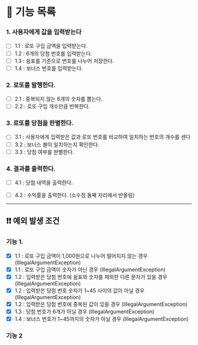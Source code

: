 # 📑 기능 목록

### 1. 사용자에게 값을 입력받는다
- [ ] 1.1 : 로또 구입 금액을 입력받는다.
- [ ] 1.2 : 6개의 당첨 번호를 입력받는다.
- [ ] 1.3 : 쉼표를 기준으로 번호를 나누어 저장한다.
- [ ] 1.4 : 보너스 번호를 입력받는다.

### 2. 로또를 발행한다.
- [ ] 2.1 : 중복되지 않는 6개의 숫자를 뽑는다. 
- [ ] 2.2 : 로또 구입 개수만큼 반복한다.

### 3. 로또를 당첨을 판별한다.
- [ ] 3.1 : 사용자에게 입력받은 값과 로또 번호를 비교하여 일치하는 번호의 개수를 센다
- [ ] 3.2 : 보너스 볼이 일치하는지 확인한다.
- [ ] 3.3 : 당첨 여부를 판별한다.

### 4. 결과를 출력한다.
- [ ] 4.1 : 당첨 내역을 출력한다.
- [ ] 4.2 : 수익률을 출력한다. (소수점 둘째 자리에서 반올림)


---

## ❗❗ 예외 발생 조건

### 기능 1.

- [X] 1.1 : 로또 구입 금액이 1,000원으로 나누어 떨어지지 않는 경우 (IllegalArgumentException)
- [X] 1.1 : 로또 구입 금액이 숫자가 아닌 경우 (IllegalArgumentException)
- [X] 1.2 : 입력받은 당첨 번호에 쉼표와 숫자를 제외한 다른 문자가 있을 경우 (IllegalArgumentException)
- [X] 1.2 : 입력받은 당첨 번호 숫자가 1~45 사이의 값이 아닐 경우 (IllegalArgumentException)
- [X] 1.2 : 입력받은 당첨 번호에 중복된 값이 있을 경우 (IllegalArgumentException)
- [X] 1.3 : 당첨 번호가 6개가 아닐 경우 (IllegalArgumentException)
- [X] 1.4 : 보너스 번호가 1~45까지의 숫자가 아닐 경우 (IllegalArgumentException)

### 기능 2
